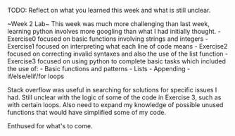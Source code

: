 TODO: Reflect on what you learned this week and what is still unclear.

~Week 2 Lab~
This week was much more challenging than last week, learning python involves more googling than what I had initially thought. 
    - Exercise0 focused on basic functions involving strings and integers
    - Exercise1 focused on interpreting what each line of code means
    - Exercise2 focused on correcting invalid syntaxes and also the use of the list function
    - Exercise3 focused on using python to complete basic tasks which included the use of:
        - Basic functions and patterns
        - Lists
        - Appending
        - if/else/elif/for loops

Stack overflow was useful in searching for solutions for specific issues I had.
Still unclear with the logic of some of the code in Exercise 3, such as with certain loops.
Also need to expand my knowledge of possible unused functions that would have simplified some of my code.

Enthused for what's to come.
